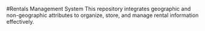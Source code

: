#Rentals Management System
This repository integrates geographic and non-geographic attributes to organize, store, and manage rental information effectively.